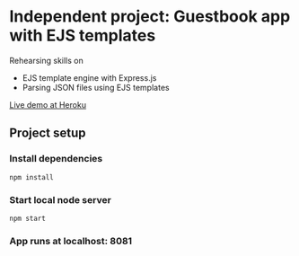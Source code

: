 # Independent project: Guestbook app with EJS templates

Rehearsing skills on

- EJS template engine with Express.js
- Parsing JSON files using EJS templates

[Live demo at Heroku](https://ejs-guestbook-app.herokuapp.com/)

## Project setup

### Install dependencies

```
npm install
```

### Start local node server

```
npm start
```

### App runs at localhost: 8081
